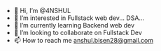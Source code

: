 - 👋 Hi, I’m @4NSHUL
- 👀 I’m interested in Fullstack web dev... DSA... 
- 🌱 I’m currently learning Backend web dev
- 💞️ I’m looking to collaborate on Fullstack Dev
- 📫 How to reach me anshul.bisen28@gmail.com

<!---
4NSHUL/4NSHUL is a ✨ special ✨ repository because its `README.md` (this file) appears on your GitHub profile.
You can click the Preview link to take a look at your changes.
--->
